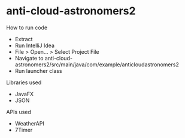 # anti-cloud-astronomers2

How to run code
 - Extract 
 - Run IntelliJ Idea
 - File > Open... > Select Project File
 - Navigate to anti-cloud-astronomers2/src/main/java/com/example/anticloudastronomers2
 - Run launcher class

Libraries used
 - JavaFX
 - JSON

APIs used
 - WeatherAPI
 - 7Timer
